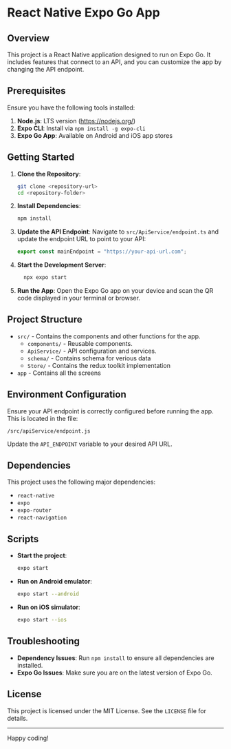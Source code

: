 # React Native Expo Go App

## Overview
This project is a React Native application designed to run on Expo Go. It includes features that connect to an API, and you can customize the app by changing the API endpoint.

## Prerequisites
Ensure you have the following tools installed:

1. **Node.js**: LTS version (https://nodejs.org/)
2. **Expo CLI**: Install via `npm install -g expo-cli`
3. **Expo Go App**: Available on Android and iOS app stores

## Getting Started

1. **Clone the Repository**:
   ```bash
   git clone <repository-url>
   cd <repository-folder>
   ```

2. **Install Dependencies**:
   ```bash
   npm install
   ```

3. **Update the API Endpoint**:
   Navigate to `src/ApiService/endpoint.ts` and update the endpoint URL to point to your API:
   ```javascript
   export const mainEndpoint = "https://your-api-url.com";
   ```

4. **Start the Development Server**:
   ```bash
     npx expo start
   ```

5. **Run the App**:
   Open the Expo Go app on your device and scan the QR code displayed in your terminal or browser.

## Project Structure

- `src/` - Contains the components and other functions for the app.
  - `components/` - Reusable components.
  - `ApiService/` - API configuration and services.
  - `schema/` - Contains schema for verious data
  - `Store/` - Contains the redux toolkit implementation
- `app` - Contains all the screens 
## Environment Configuration

Ensure your API endpoint is correctly configured before running the app. This is located in the file:
```
/src/apiService/endpoint.js
```

Update the `API_ENDPOINT` variable to your desired API URL.

## Dependencies
This project uses the following major dependencies:

- `react-native`
- `expo`
- `expo-router`
- `react-navigation`

## Scripts

- **Start the project**:
  ```bash
  expo start
  ```

- **Run on Android emulator**:
  ```bash
  expo start --android
  ```

- **Run on iOS simulator**:
  ```bash
  expo start --ios
  ```

## Troubleshooting

- **Dependency Issues**: Run `npm install` to ensure all dependencies are installed.
- **Expo Go Issues**: Make sure you are on the latest version of Expo Go.

## License
This project is licensed under the MIT License. See the `LICENSE` file for details.

---

Happy coding!

